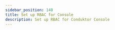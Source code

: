 ```yaml
---
sidebar_position: 140
title: Set up RBAC for Console
description: Set up RBAC for Conduktor Console
---
```

